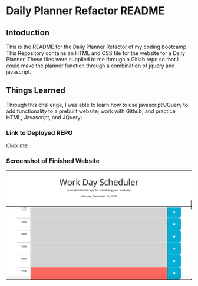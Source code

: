 # Daily Planner Refactor README

## Intoduction
This is the README for the Daily Planner Refactor of my coding bootcamp. This Repository contains an HTML and CSS file for the website for a Daily Planner. These files were supplied to me through a Gitlab repo so that I could make the planner function through a combination of jquery and javascript.

## Things Learned
Through this challenge, I was able to learn how to use javascript/JQuery to add functionality to a prebuilt website; work with Github; and practice HTML, Javascript, and JQuery;

### Link to Deployed REPO
[Click me!](https://spikey1289.github.io/Daily_Planner_Refactor/)


### Screenshot of Finished Website
![Screenshot of Website](./Assets/README-img/Date_Planner_Refactor_Screenshot.png)
